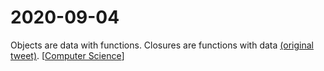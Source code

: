# 2020-09-04

Objects are data with functions. Closures are functions with data [(original tweet)](https://twitter.com/CompSciFact/status/1301987159289794560). [[Computer Science]]

[//begin]: # "Autogenerated link references for markdown compatibility"
[Computer Science]: ../computer-science "Computer Science"
[//end]: # "Autogenerated link references"
